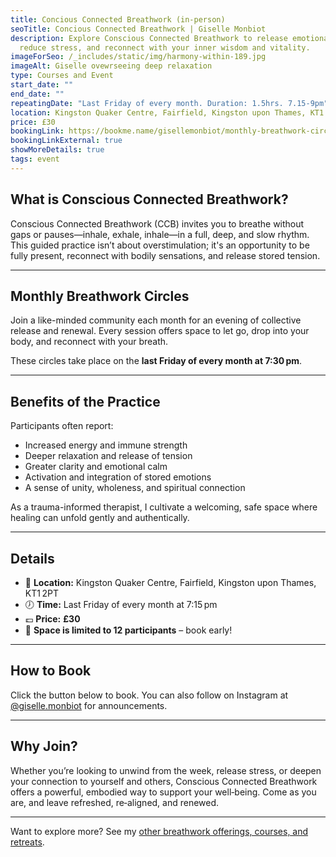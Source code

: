 ```yaml
---
title: Concious Connected Breathwork (in-person)
seoTitle: Concious Connected Breathwork | Giselle Monbiot
description: Explore Conscious Connected Breathwork to release emotional blocks,
  reduce stress, and reconnect with your inner wisdom and vitality.
imageForSeo: /_includes/static/img/harmony-within-189.jpg
imageAlt: Giselle ovewrseeing deep relaxation
type: Courses and Event
start_date: ""
end_date: ""
repeatingDate: "Last Friday of every month. Duration: 1.5hrs. 7.15-9pm"
location: Kingston Quaker Centre, Fairfield, Kingston upon Thames, KT1 2PT
price: £30
bookingLink: https://bookme.name/gisellemonbiot/monthly-breathwork-circles
bookingLinkExternal: true
showMoreDetails: true
tags: event
---
```

## What is Conscious Connected Breathwork?

Conscious Connected Breathwork (CCB) invites you to breathe without gaps or pauses—inhale, exhale, inhale—in a full, deep, and slow rhythm. This guided practice isn’t about overstimulation; it's an opportunity to be fully present, reconnect with bodily sensations, and release stored tension.

- - -

## Monthly Breathwork Circles

Join a like-minded community each month for an evening of collective release and renewal. Every session offers space to let go, drop into your body, and reconnect with your breath.

These circles take place on the **last Friday of every month at 7:30 pm**.

- - -

## Benefits of the Practice

Participants often report:

* Increased energy and immune strength  
* Deeper relaxation and release of tension  
* Greater clarity and emotional calm  
* Activation and integration of stored emotions  
* A sense of unity, wholeness, and spiritual connection  

As a trauma-informed therapist, I cultivate a welcoming, safe space where healing can unfold gently and authentically.

- - -

## Details

* 📍 **Location:** Kingston Quaker Centre, Fairfield, Kingston upon Thames, KT1 2PT  
* 🕖 **Time:** Last Friday of every month at 7:15 pm  
* 💷 **Price:** **£30**
* 👥 **Space is limited to 12 participants** – book early!

- - -

## How to Book

Click the button below to book. You can also follow on Instagram at <a href="https://www.instagram.com/giselle.monbiot" target="_blank" rel="nofollow">@giselle.monbiot</a> for announcements.

- - -

## Why Join?

Whether you’re looking to unwind from the week, release stress, or deepen your connection to yourself and others, Conscious Connected Breathwork offers a powerful, embodied way to support your well‑being. Come as you are, and leave refreshed, re‑aligned, and renewed.

- - -

Want to explore more? See my [other breathwork offerings, courses, and retreats](/courses-and-events/).
